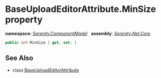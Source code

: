 # BaseUploadEditorAttribute.MinSize property
**namespace:** *[Serenity.ComponentModel](../../README.md#serenity.componentmodel-namespace)*   **assembly**: *[Serenity.Net.Core](../../README.md)*

```csharp
public int MinSize { get; set; }
```

## See Also

* class [BaseUploadEditorAttribute](../BaseUploadEditorAttribute.md)